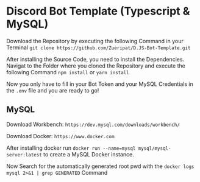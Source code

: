 # Discord Bot Template (Typescript & MySQL)

Download the Repository by executing the following Command in your Terminal `git clone https://github.com/Zueripat/D.JS-Bot-Template.git`

After installing the Source Code, you need to install the Dependencies. Navigat to the Folder where you cloned the Repository and execute the following Command `npm install` or `yarn install`

Now you only have to fill in your Bot Token and your MySQL Credentials in the `.env` file and you are ready to go!

## MySQL

Download Workbench: `https://dev.mysql.com/downloads/workbench/`

Download Docker: `https://www.docker.com`

After installing docker run `docker run --name=mysql mysql/mysql-server:latest` to create a MySQL Docker instance. 

Now Search for the automatically generated root pwd with the `docker logs mysql 2>&1 | grep GENERATED` Command
